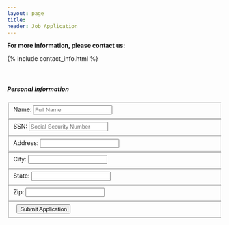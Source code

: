 ```yaml
---
layout: page
title:
header: Job Application
---
```


**For more information, please contact us:**

{% include contact_info.html %}

<div style="height:20px"></div>

<form class="cc-Form" action="https://getsimpleform.com/messages?form_api_token=b2d25a5f8b0f1aedda55760f4627bc37" method="post">
  <input type='hidden' name='redirect_to' value='http://{{ site.host }}/pages/job-application-thanks.html' />
  <h5>Personal Information</h5>
  <fieldset>
    <label for="name">Name:</label>
    <input type="text" id="name" name="name" placeholder="Full Name" />
  </fieldset>
  <fieldset>
    <label for="ssn">SSN:</label>
    <input type="text" id="ssn" name="ssn" placeholder="Social Security Number" />
  </fieldset>
  <fieldset>
    <label for="address">Address:</label>
    <input type="text" id="address" name="address" />
  </fieldset>
  <fieldset>
    <label for="city">City:</label>
    <input type="text" id="city" name="city" />
  </fieldset>
  <fieldset>
    <label for="state">State:</label>
    <input type="text" id="state" name="state" />
  </fieldset>
  <fieldset>
    <label for="zip">Zip:</label>
    <input type="text" id="zip" name="zip" />
  </fieldset>
  <fieldset>
    <label>&nbsp;</label>
    <input type='submit' value='Submit Application' />
  </fieldset>
</form>



